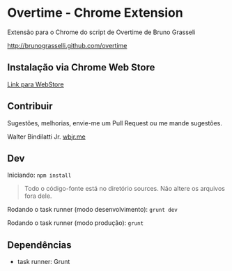 # Overtime - Chrome Extension

Extensão para o Chrome do script de Overtime de Bruno Grasseli

http://brunograsselli.github.com/overtime

## Instalação via Chrome Web Store

[Link para WebStore](https://chrome.google.com/webstore/detail/time-to-go/baabcknecemlkbplhjgjfoahebamghog?hl=en-US&utm_source=chrome-ntp-launcher)

## Contribuir

Sugestões, melhorias, envie-me um Pull Request ou me mande sugestões.

Walter Bindilatti Jr.
[wbjr.me](http://wbjr.me)

## Dev

Iniciando: 
```npm install```

> Todo o código-fonte está no diretório sources. Não altere os arquivos fora dele.

Rodando o task runner (modo desenvolvimento):
```grunt dev```

Rodando o task runner (modo produção):
```grunt```

## Dependências

- task runner: Grunt